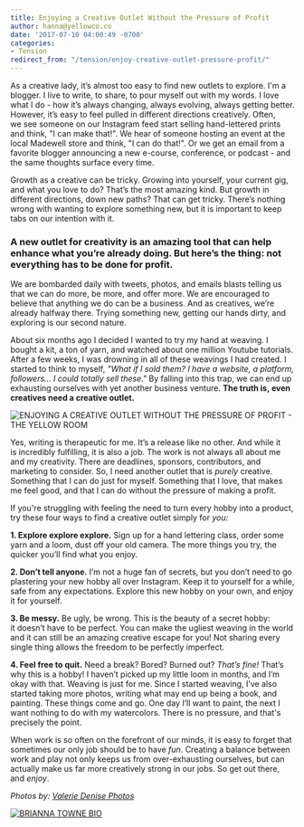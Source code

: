 ```yaml
---
title: Enjoying a Creative Outlet Without the Pressure of Profit
author: hanna@yellowco.co
date: '2017-07-10 04:00:49 -0700'
categories:
- Tension
redirect_from: "/tension/enjoy-creative-outlet-pressure-profit/"
---
```


As a creative lady, it’s almost too easy to find new outlets to explore. I'm a blogger. I live to write, to share, to pour myself out with my words. I love what I do - how it’s always changing, always evolving, always getting better. However, it’s easy to feel pulled in different directions creatively. Often, we see someone on our Instagram feed start selling hand-lettered prints and think, "I can make that!". We hear of someone hosting an event at the local Madewell store and think, "I can do that!". Or we get an email from a favorite blogger announcing a new e-course, conference, or podcast - and the same thoughts surface every time.

Growth as a creative can be tricky. Growing into yourself, your current gig, and what you love to do? That’s the most amazing kind. But growth in different directions, down new paths? That can get tricky. There’s nothing wrong with wanting to explore something new, but it is important to keep tabs on our intention with it.

### **A new outlet for creativity is an amazing tool that can help enhance what you’re already doing. But here’s the thing: not everything has to be done for profit.**

We are bombarded daily with tweets, photos, and emails blasts telling us that we can do more, be more, and offer more. We are encouraged to believe that anything we do can be a business. And as creatives, we’re already halfway there. Trying something new, getting our hands dirty, and exploring is our second nature.

About six months ago I decided I wanted to try my hand at weaving. I bought a kit, a ton of yarn, and watched about one million Youtube tutorials. After a few weeks, I was drowning in all of these weavings I had created. I started to think to myself, _"What if I sold them?_ _I have a website, a platform, followers… I could totally sell these."_ By falling into this trap, we can end up exhausting ourselves with yet another business venture. **The truth is, even creatives need a creative outlet.**

![ENJOYING A CREATIVE OUTLET WITHOUT THE PRESSURE OF PROFIT - THE YELLOW ROOM](http://yellowco.co/wp-content/uploads/2017/07/ValerieDenisePhotos-15.jpg "ENJOYING A CREATIVE OUTLET WITHOUT THE PRESSURE OF PROFIT - THE YELLOW ROOM")

Yes, writing is therapeutic for me. It’s a release like no other. And while it is incredibly fulfilling, it is also a job. The work is not always all about me and my creativity. There are deadlines, sponsors, contributors, and marketing to consider. So, I need another outlet that is _purely_ creative. Something that I can do just for myself. Something that I love, that makes me feel good, and that I can do without the pressure of making a profit.

If you're struggling with feeling the need to turn every hobby into a product, try these four ways to find a creative outlet simply for _you:_

**1\. Explore explore explore.** Sign up for a hand lettering class, order some yarn and a loom, dust off your old camera. The more things you try, the quicker you’ll find what you enjoy.

**2\. Don’t tell anyone.** I’m not a huge fan of secrets, but you don’t need to go plastering your new hobby all over Instagram. Keep it to yourself for a while, safe from any expectations. Explore this new hobby on your own, and enjoy it for yourself.

**3\. Be messy.** Be ugly, be wrong. This is the beauty of a secret hobby: it doesn’t have to be perfect. You can make the ugliest weaving in the world and it can still be an amazing creative escape for you! Not sharing every single thing allows the freedom to be perfectly imperfect.  

**4\. Feel free to quit.** Need a break? Bored? Burned out? _That’s fine!_ That’s why this is a hobby! I haven’t picked up my little loom in months, and I’m okay with that. Weaving is just for me. Since I started weaving, I’ve also started taking more photos, writing what may end up being a book, and painting. These things come and go. One day I’ll want to paint, the next I want nothing to do with my watercolors. There is no pressure, and that's precisely the point.

When work is so often on the forefront of our minds, it is easy to forget that sometimes our only job should be to have _fun_. Creating a balance between work and play not only keeps us from over-exhausting ourselves, but can actually make us far more creatively strong in our jobs. So get out there, and _enjoy_.

_Photos by: [Valerie Denise Photos](http://www.valeriedenisephotos.com/)_

[![BRIANNA TOWNE BIO](http://yellowco.co/wp-content/uploads/2017/06/BRIANNA-TOWNE-BIO.jpg)](http://lifebybri.com/)
